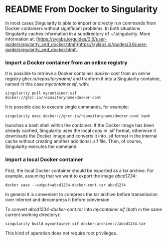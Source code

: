 # README From Docker to Singularity

In most cases Singularity is able to import or directly run commands from Docker containers without significant problems.
In both situations Singularity caches information in a subdirectory of ~/.singularity.
More information at: [https://sylabs.io/guides/3.6/user-guide/singularity_and_docker.html](https://sylabs.io/guides/3.6/user-guide/singularity_and_docker.html).

### Import a Docker container from an online registry

It is possible to retrieve a Docker container _docker-cont_ from an online registry _ghcr.io/repositoryname/_ and tranform it into a Singularity container, named in this case _mycontainer.sif_, with:

```
singularity pull mycontainer.sif docker://ghcr.io/repositoryname/docker-cont
```

It is possible also to execute single commands, for example:

```
singularity exec docker://ghcr.io/repositoryname/docker-cont bash
```
launches a bash shell within the container. If the Docker image has been already cached, Singularity uses the local copy in .sif format, otherwise it downloads the Docker image and converts it into .sif format in the internal cache without creating another additional .sif file. Then, of course, Singularity executes the command.


### Import a local Docker container

First, the local Docker container should be exported as a tar archive. For example, assuming that we want to export the image _abcd1234_:

```
docker save --output=abcd1234-docker-cont.tar abcd1234
```

In general it is convenient to compress the tar archive before transmission over internet and decompress it before conversion.

To convert _abcd1234-docker-cont.tar_ into _mycontainer.sif_ (both in the same current working directory):

```
singularity build mycontainer.sif docker-archive://abcd1234.tar
```

This kind of operation does not require root privileges.
